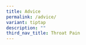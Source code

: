 ```yaml
---
title: Advice
permalink: /advice/
variant: tiptap
description: ""
third_nav_title: Throat Pain
---
```


